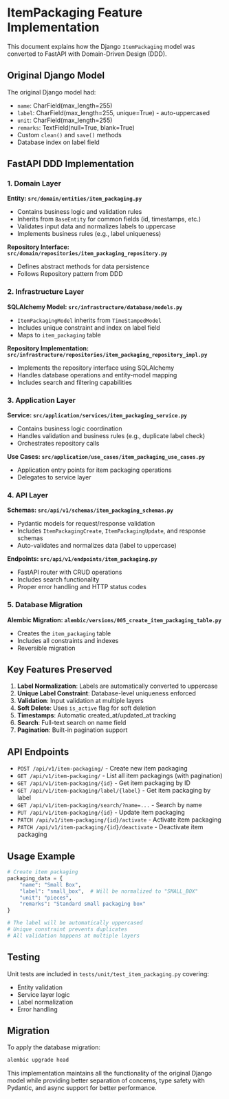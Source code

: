 # ItemPackaging Feature Implementation

This document explains how the Django `ItemPackaging` model was converted to FastAPI with Domain-Driven Design (DDD).

## Original Django Model

The original Django model had:
- `name`: CharField(max_length=255)
- `label`: CharField(max_length=255, unique=True) - auto-uppercased
- `unit`: CharField(max_length=255)
- `remarks`: TextField(null=True, blank=True)
- Custom `clean()` and `save()` methods
- Database index on label field

## FastAPI DDD Implementation

### 1. Domain Layer

**Entity: `src/domain/entities/item_packaging.py`**
- Contains business logic and validation rules
- Inherits from `BaseEntity` for common fields (id, timestamps, etc.)
- Validates input data and normalizes labels to uppercase
- Implements business rules (e.g., label uniqueness)

**Repository Interface: `src/domain/repositories/item_packaging_repository.py`**
- Defines abstract methods for data persistence
- Follows Repository pattern from DDD

### 2. Infrastructure Layer

**SQLAlchemy Model: `src/infrastructure/database/models.py`**
- `ItemPackagingModel` inherits from `TimeStampedModel`
- Includes unique constraint and index on label field
- Maps to `item_packaging` table

**Repository Implementation: `src/infrastructure/repositories/item_packaging_repository_impl.py`**
- Implements the repository interface using SQLAlchemy
- Handles database operations and entity-model mapping
- Includes search and filtering capabilities

### 3. Application Layer

**Service: `src/application/services/item_packaging_service.py`**
- Contains business logic coordination
- Handles validation and business rules (e.g., duplicate label check)
- Orchestrates repository calls

**Use Cases: `src/application/use_cases/item_packaging_use_cases.py`**
- Application entry points for item packaging operations
- Delegates to service layer

### 4. API Layer

**Schemas: `src/api/v1/schemas/item_packaging_schemas.py`**
- Pydantic models for request/response validation
- Includes `ItemPackagingCreate`, `ItemPackagingUpdate`, and response schemas
- Auto-validates and normalizes data (label to uppercase)

**Endpoints: `src/api/v1/endpoints/item_packaging.py`**
- FastAPI router with CRUD operations
- Includes search functionality
- Proper error handling and HTTP status codes

### 5. Database Migration

**Alembic Migration: `alembic/versions/005_create_item_packaging_table.py`**
- Creates the `item_packaging` table
- Includes all constraints and indexes
- Reversible migration

## Key Features Preserved

1. **Label Normalization**: Labels are automatically converted to uppercase
2. **Unique Label Constraint**: Database-level uniqueness enforced
3. **Validation**: Input validation at multiple layers
4. **Soft Delete**: Uses `is_active` flag for soft deletion
5. **Timestamps**: Automatic created_at/updated_at tracking
6. **Search**: Full-text search on name field
7. **Pagination**: Built-in pagination support

## API Endpoints

- `POST /api/v1/item-packaging/` - Create new item packaging
- `GET /api/v1/item-packaging/` - List all item packagings (with pagination)
- `GET /api/v1/item-packaging/{id}` - Get item packaging by ID
- `GET /api/v1/item-packaging/label/{label}` - Get item packaging by label
- `GET /api/v1/item-packaging/search/?name=...` - Search by name
- `PUT /api/v1/item-packaging/{id}` - Update item packaging
- `PATCH /api/v1/item-packaging/{id}/activate` - Activate item packaging
- `PATCH /api/v1/item-packaging/{id}/deactivate` - Deactivate item packaging

## Usage Example

```python
# Create item packaging
packaging_data = {
    "name": "Small Box",
    "label": "small_box",  # Will be normalized to "SMALL_BOX"
    "unit": "pieces",
    "remarks": "Standard small packaging box"
}

# The label will be automatically uppercased
# Unique constraint prevents duplicates
# All validation happens at multiple layers
```

## Testing

Unit tests are included in `tests/unit/test_item_packaging.py` covering:
- Entity validation
- Service layer logic
- Label normalization
- Error handling

## Migration

To apply the database migration:

```bash
alembic upgrade head
```

This implementation maintains all the functionality of the original Django model while providing better separation of concerns, type safety with Pydantic, and async support for better performance.
